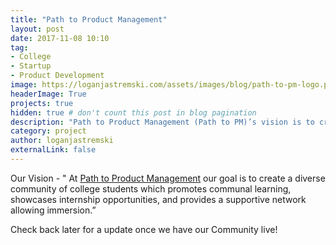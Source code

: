 ```yaml
---
title: "Path to Product Management"
layout: post
date: 2017-11-08 10:10
tag:
- College
- Startup
- Product Development
image: https://loganjastremski.com/assets/images/blog/path-to-pm-logo.png 
headerImage: True
projects: true
hidden: true # don't count this post in blog pagination
description: "Path to Product Management (Path to PM)’s vision is to create a diverse community of college students to promote communal learning, internship opportunities, and a supportive network to immerse within."
category: project
author: loganjastremski
externalLink: false
---
```


Our Vision - " At [Path to Product Management](http://pathtopm.com) our goal is to create a diverse community of college students which promotes communal learning, showcases internship opportunities, and provides a supportive network allowing immersion.”

Check back later for a update once we have our Community live!